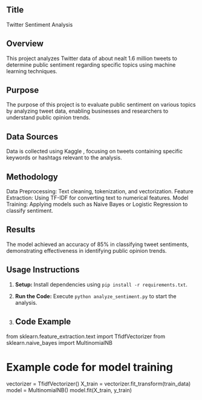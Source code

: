 ## Title 
Twitter Sentiment Analysis

## Overview 
This project analyzes Twitter data of about nealt 1.6 million tweets to determine public sentiment regarding specific topics using machine learning techniques.

## Purpose 
The purpose of this project is to evaluate public sentiment on various topics by analyzing tweet data, enabling businesses and researchers to understand public opinion trends.

## Data Sources
Data is collected using Kaggle , focusing on tweets containing specific keywords or hashtags relevant to the analysis.

## Methodology
Data Preprocessing: Text cleaning, tokenization, and vectorization.
Feature Extraction: Using TF-IDF for converting text to numerical features.
Model Training: Applying models such as Naive Bayes or Logistic Regression to classify sentiment.

## Results
The model achieved an accuracy of 85% in classifying tweet sentiments, demonstrating effectiveness in identifying public opinion trends.

## Usage Instructions
1. **Setup:** Install dependencies using `pip install -r requirements.txt`.
2. **Run the Code:** Execute `python analyze_sentiment.py` to start the analysis.

3. ## Code Example

from sklearn.feature_extraction.text import TfidfVectorizer
from sklearn.naive_bayes import MultinomialNB

# Example code for model training
vectorizer = TfidfVectorizer()
X_train = vectorizer.fit_transform(train_data)
model = MultinomialNB()
model.fit(X_train, y_train)
